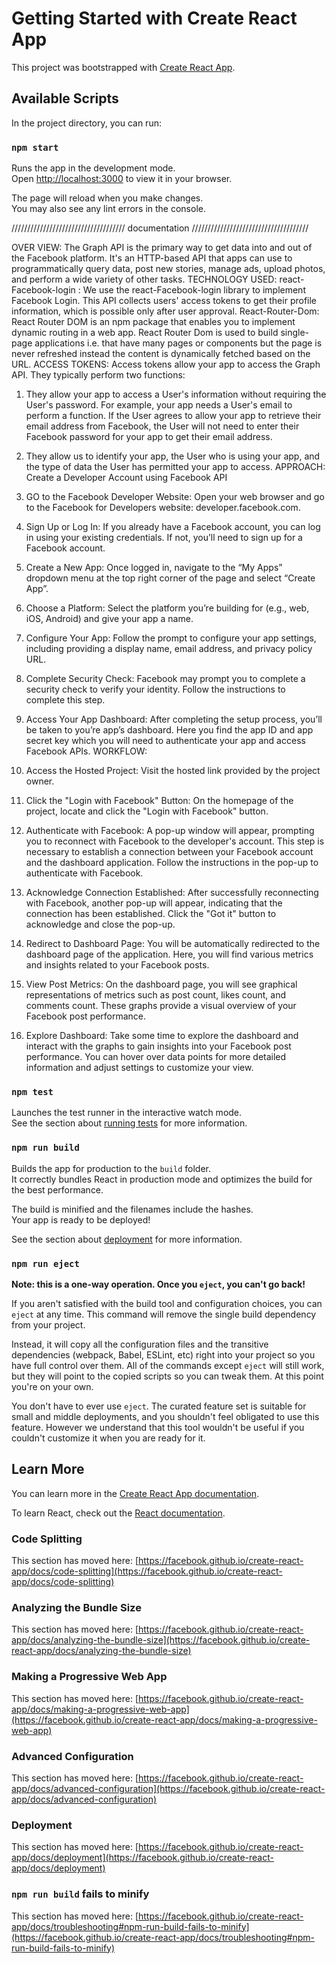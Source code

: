 # Getting Started with Create React App

This project was bootstrapped with [Create React App](https://github.com/facebook/create-react-app).

## Available Scripts

In the project directory, you can run:

### `npm start`

Runs the app in the development mode.\
Open [http://localhost:3000](http://localhost:3000) to view it in your browser.

The page will reload when you make changes.\
You may also see any lint errors in the console.

//////////////////////////////////// documentation /////////////////////////////////////

OVER VIEW:
The Graph API is the primary way to get data into and out of the Facebook platform. It's an HTTP-based API that apps can use to programmatically query data, post new stories, manage ads, upload photos, and perform a wide variety of other tasks.
TECHNOLOGY USED:
react-Facebook-login : 
We use the react-Facebook-login library to implement Facebook Login.
This API collects users' access tokens to get their profile information, which is possible only after user approval.
React-Router-Dom: React Router DOM is an npm package that enables you to implement dynamic routing in a web app.
React Router Dom is used to build single-page applications i.e. that have many pages or components but the page is never refreshed instead the content is dynamically fetched based on the URL.
ACCESS TOKENS:
Access tokens allow your app to access the Graph API. They typically perform two functions:
1.	They allow your app to access a User's information without requiring the User's password. For example, your app needs a User's email to perform a function. If the User agrees to allow your app to retrieve their email address from Facebook, the User will not need to enter their Facebook password for your app to get their email address.
2.	They allow us to identify your app, the User who is using your app, and the type of data the User has permitted your app to access.
APPROACH:
Create a Developer Account using Facebook API
1.	GO to the Facebook Developer Website: Open your web browser and go to the Facebook for Developers website: developer.facebook.com.
2.	Sign Up or Log In: If you already have a Facebook account, you can log in using your existing credentials. If not, you’ll need to sign up for a Facebook account.
3.	Create a New App: Once logged in, navigate to the “My Apps” dropdown menu at the top right corner of the page and select “Create App”.
4.	Choose a Platform: Select the platform you’re building for (e.g., web, iOS, Android) and give your app a name.
5.	Configure Your App: Follow the prompt to configure your app settings, including providing a display name, email address, and privacy policy URL.
6.	Complete Security Check: Facebook may prompt you to complete a security check to verify your identity. Follow the instructions to complete this step.
7.	Access Your App Dashboard: After completing the setup process, you’ll be taken to you’re app’s dashboard. Here you find the app ID and app secret key which you will need to authenticate your app and access Facebook APIs.
WORKFLOW: 

1.	Access the Hosted Project: Visit the hosted link provided by the project owner.
2.	Click the "Login with Facebook" Button: On the homepage of the project, locate and click the "Login with Facebook" button.
3.	Authenticate with Facebook: A pop-up window will appear, prompting you to reconnect with Facebook to the developer's account. This step is necessary to establish a connection between your Facebook account and the dashboard application. Follow the instructions in the pop-up to authenticate with Facebook.
4.	Acknowledge Connection Established: After successfully reconnecting with Facebook, another pop-up will appear, indicating that the connection has been established. Click the "Got it" button to acknowledge and close the pop-up.
5.	Redirect to Dashboard Page: You will be automatically redirected to the dashboard page of the application. Here, you will find various metrics and insights related to your Facebook posts.
6.	View Post Metrics: On the dashboard page, you will see graphical representations of metrics such as post count, likes count, and comments count. These graphs provide a visual overview of your Facebook post performance.
7.	Explore Dashboard: Take some time to explore the dashboard and interact with the graphs to gain insights into your Facebook post performance. You can hover over data points for more detailed information and adjust settings to customize your view.


### `npm test`

Launches the test runner in the interactive watch mode.\
See the section about [running tests](https://facebook.github.io/create-react-app/docs/running-tests) for more information.

### `npm run build`

Builds the app for production to the `build` folder.\
It correctly bundles React in production mode and optimizes the build for the best performance.

The build is minified and the filenames include the hashes.\
Your app is ready to be deployed!

See the section about [deployment](https://facebook.github.io/create-react-app/docs/deployment) for more information.

### `npm run eject`

**Note: this is a one-way operation. Once you `eject`, you can't go back!**

If you aren't satisfied with the build tool and configuration choices, you can `eject` at any time. This command will remove the single build dependency from your project.

Instead, it will copy all the configuration files and the transitive dependencies (webpack, Babel, ESLint, etc) right into your project so you have full control over them. All of the commands except `eject` will still work, but they will point to the copied scripts so you can tweak them. At this point you're on your own.

You don't have to ever use `eject`. The curated feature set is suitable for small and middle deployments, and you shouldn't feel obligated to use this feature. However we understand that this tool wouldn't be useful if you couldn't customize it when you are ready for it.

## Learn More

You can learn more in the [Create React App documentation](https://facebook.github.io/create-react-app/docs/getting-started).

To learn React, check out the [React documentation](https://reactjs.org/).

### Code Splitting

This section has moved here: [https://facebook.github.io/create-react-app/docs/code-splitting](https://facebook.github.io/create-react-app/docs/code-splitting)

### Analyzing the Bundle Size

This section has moved here: [https://facebook.github.io/create-react-app/docs/analyzing-the-bundle-size](https://facebook.github.io/create-react-app/docs/analyzing-the-bundle-size)

### Making a Progressive Web App

This section has moved here: [https://facebook.github.io/create-react-app/docs/making-a-progressive-web-app](https://facebook.github.io/create-react-app/docs/making-a-progressive-web-app)

### Advanced Configuration

This section has moved here: [https://facebook.github.io/create-react-app/docs/advanced-configuration](https://facebook.github.io/create-react-app/docs/advanced-configuration)

### Deployment

This section has moved here: [https://facebook.github.io/create-react-app/docs/deployment](https://facebook.github.io/create-react-app/docs/deployment)

### `npm run build` fails to minify

This section has moved here: [https://facebook.github.io/create-react-app/docs/troubleshooting#npm-run-build-fails-to-minify](https://facebook.github.io/create-react-app/docs/troubleshooting#npm-run-build-fails-to-minify)
